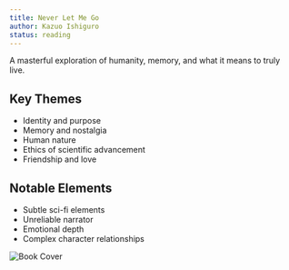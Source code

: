 ```yaml
---
title: Never Let Me Go
author: Kazuo Ishiguro
status: reading
---
```


A masterful exploration of humanity, memory, and what it means to truly live. 

## Key Themes
- Identity and purpose
- Memory and nostalgia
- Human nature
- Ethics of scientific advancement
- Friendship and love

## Notable Elements
- Subtle sci-fi elements
- Unreliable narrator
- Emotional depth
- Complex character relationships

![Book Cover](bookcover.png|200x200)

